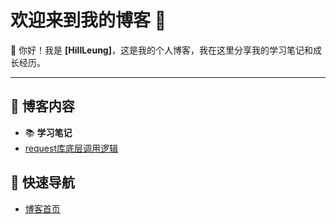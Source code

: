 # 欢迎来到我的博客 🎉

👋 你好！我是 **[HillLeung]**，这是我的个人博客，我在这里分享我的学习笔记和成长经历。

---

## 🌟 博客内容
- 📚 **学习笔记**
- [request库底层调用逻辑](softwareTest/interfaceTest/requestLibrary.md)


## 🚀 快速导航
- [博客首页](https://lafari.github.io)

